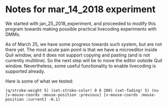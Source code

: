 Notes for mar_14_2018 experiment
================================

We started with jan_25_2018_experiment, and proceeded to modify this
program towards making possible practical livecoding experiments with DMMs.

As of March 25, we have some progress towards such system, but are not
there yet. The most acute pain point is that we have a microeditor
inside Quil window, and it does not support copying and pasting
(and is not currently multiline). So the next step will be to move
the editor outside Quil window. Nevertheless, some useful functionality
to enable livecoding is supported already.

Here is some of what we tested:

`(q/stroke-weight 5)
(set-stroke-color! 0 0 200)
(set-fading! 5)
(nu [v-mouse-coords :mouse-position :previous] [v-mouse-coords :mouse-position :current] -0.1)`
